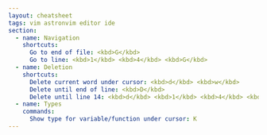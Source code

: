 ```yaml
---
layout: cheatsheet
tags: vim astronvim editor ide
section:
  - name: Navigation
    shortcuts:
      Go to end of file: <kbd>G</kbd>
      Go to line: <kbd>1</kbd> <kbd>4</kbd> <kbd>G</kbd>
  - name: Deletion
    shortcuts:
      Delete current word under cursor: <kbd>d</kbd> <kbd>w</kbd>
      Delete until end of line: <kbd>D</kbd>
      Delete until line 14: <kbd>d</kbd> <kbd>1</kbd> <kbd>4</kbd> <kbd>G</kbd>
  - name: Types
    commands:
      Show type for variable/function under cursor: K
---
```

